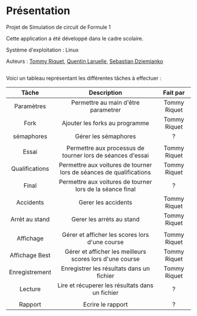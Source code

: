 # Présentation


Projet de Simulation de circuit de Formule 1

Cette application a été développé dans le cadre scolaire.  

Système d'exploitation : Linux

Auteurs : [Tommy Riquet](https://github.com/Tommyriquet), [Quentin Laruelle](https://github.com/QuentinLaruelle), [Sebastian Dziemianko](https://github.com/DziemiankoSebastian)

## 

Voici un tableau représentant les différentes tâches à effectuer :

| Tâche | Description | Fait par
|:---:|:---:|:---:
| Paramètres | Permettre au main d'être parametrer | Tommy Riquet
| Fork | Ajouter les forks au programme | Tommy Riquet
| sémaphores | Gérer les sémaphores | ?
|||
| Essai | Permettre aux processus de tourner lors de séances d'essai | Tommy Riquet
| Qualifications | Permettre aux voitures de tourner lors de séances de qualifications | Tommy Riquet
| Final | Permettre aux voitures de tourner lors de la séance final  | ?
| Accidents | Gerer les accidents | Tommy Riquet
| Arrèt au stand | Gerer les arrèts au stand | Tommy Riquet
|||
| Affichage | Gérer et afficher les scores lors d'une course | Tommy Riquet
| Affichage Best | Gérer et afficher les meilleurs scores lors d'une course | Tommy Riquet
| Enregistrement | Enregistrer les résultats dans un fichier | Tommy Riquet
| Lecture | Lire et récuperer les résultats dans un fichier | ?
|||
| Rapport | Ecrire le rapport | ?

